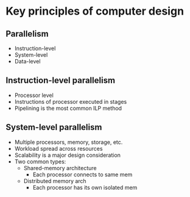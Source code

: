 # Key principles of computer design

## Parallelism
- Instruction-level
- System-level
- Data-level

## Instruction-level parallelism
- Processor level
- Instructions of processor executed in stages
- Pipelining is the most common ILP method 

## System-level parallelism
- Multiple processors, memory, storage, etc.
- Workload spread across resources
- Scalability is a major design consideration
- Two common types:
	- Shared-memory architecture
		- Each processor connects to same mem
	- Distributed memory arch
		- Each processor has its own isolated mem

